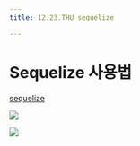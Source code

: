```yaml
---
title: 12.23.THU sequelize

---
```


# Sequelize 사용법

[sequelize](https://sequelize.org/master/manual/model-basics.html)

![](/Users/yugeonpyo/Library/Application%20Support/marktext/images/2021-12-23-17-02-40-image.png)

![](/Users/yugeonpyo/Library/Application%20Support/marktext/images/2021-12-23-17-17-38-image.png)
